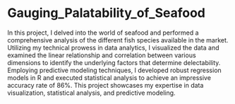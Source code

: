 # Gauging_Palatability_of_Seafood
In this project, I delved into the world of seafood and performed a comprehensive analysis of the different fish species available in the market. Utilizing my technical prowess in data analytics, I visualized the data and examined the linear relationship and correlation between various dimensions to identify the underlying factors that determine delectability. Employing predictive modeling techniques, I developed robust regression models in R and executed statistical analysis to achieve an impressive accuracy rate of 86%. This project showcases my expertise in data visualization, statistical analysis, and predictive modeling.
